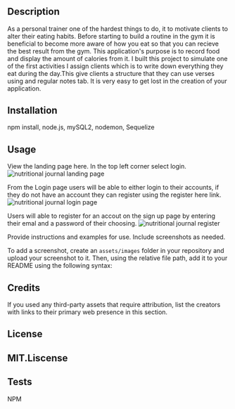 # <Nutrition-Jounal>

## Description

As a personal trainer one of the hardest things to do, it to motivate clients to alter their eating habits. Before starting to build a routine in the gym it is beneficial to become more aware of how you eat so that you can recieve the best result from the gym. This application's purpose is to record food and display the amount of calories from it. 
 I built this project to simulate one of the first activities I assign clients which is to write down everything they eat during the day.This give clients a structure that they can use verses using and regular notes tab. It is very easy to get lost in the creation of your application.


## Installation

npm install, node.js, mySQL2, nodemon, Sequelize

## Usage
View the landing page here. In the top left corner select login.
![nutritional journal landing page](https://user-images.githubusercontent.com/111651316/229389790-31e01e8f-b65f-42f7-b481-9452963c9452.png)

From the Login page users will be able to either login to their accounts, if they do not have an account they can register using the register here link.
![nutritional journal login page](https://user-images.githubusercontent.com/111651316/229390463-dccba458-9786-4c80-a4a7-1cffa32f505c.png)

Users will able to register for an accout on the sign up page by entering their emal and a password of their choosing.
![nutritional journal register](https://user-images.githubusercontent.com/111651316/229391515-70805d64-7461-4d21-9f4d-392fe0e2f710.png)

Provide instructions and examples for use. Include screenshots as needed.

To add a screenshot, create an `assets/images` folder in your repository and upload your screenshot to it. Then, using the relative file path, add it to your README using the following syntax:


## Credits


If you used any third-party assets that require attribution, list the creators with links to their primary web presence in this section.


## License

MIT.Liscense
---


## Tests
NPM